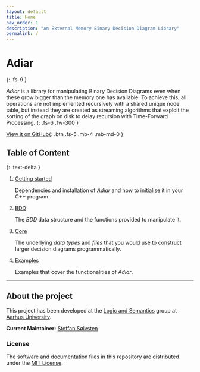 ```yaml
---
layout: default
title: Home
nav_order: 1
description: "An External Memory Binary Decision Diagram Library"
permalink: /
---
```


# Adiar
{: .fs-9 }

_Adiar_ is a library for manipulating Binary Decision Diagrams even when these
grow bigger than the memory one has available. To achieve this, all operations
are not implemented recursively with a shared unique node table, but instead
they are created as streaming algorithms that exploit the sorting of the graph
on disk to delay recursion with Time-Forward Processing.
{: .fs-6 .fw-300 }

[View it on GitHub](https://github.com/ssoelvsten/adiar){: .btn .fs-5 .mb-4 .mb-md-0 }

## Table of Content
{: .text-delta }

1. [Getting started](getting_started)

   Dependencies and installation of _Adiar_ and how to initialise it in your C++
   program.

2. [BDD](bdd)

   The _BDD_ data structure and the functions provided to manipulate it.

3. [Core](core)

   The underlying _data types_ and _files_ that you would use to construct
   larger decision diagrams programmatically.
   
4. [Examples](examples)

   Examples that cover the functionalities of _Adiar_.

---

## About the project

This project has been developed at the [Logic and Semantics](https://logsem.github.io/)
group at [Aarhus University](https://cs.au.dk).

**Current Maintainer:** [Steffan Sølvsten](mailto:soelvsten@cs.au.dk)

### License
The software and documentation files in this repository are distributed under the
[MIT License](https://github.com/SSoelvsten/adiar/blob/main/LICENSE.md).
